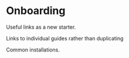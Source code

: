 # Onboarding

Useful links as a new starter.

Links to individual guides rather than duplicating

Common installations.  